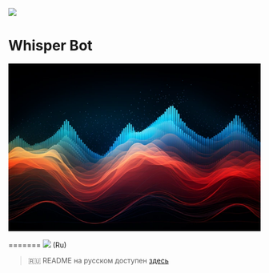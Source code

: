 [<img src="https://img.shields.io/badge/Telegram-%40WhisperBot-blue">](https://t.me/shuser_whisper_bot)

# Whisper Bot

![speech_vibration](repo_images/speech_vibration.png)




=======
[<img src="https://img.shields.io/badge/Telegram-%40DifichentoBot-blue">](https://t.me/DifichentoBot) (Ru)

> 🇷🇺 README на русском доступен [здесь](README.ru.md)
